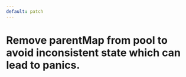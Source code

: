 ```yaml
---
default: patch
---
```


# Remove parentMap from pool to avoid inconsistent state which can lead to panics.
